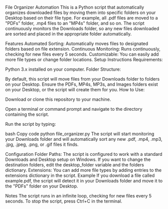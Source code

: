 File Organizer Automation
This is a Python script that automatically organizes downloaded files by moving them into specific folders on your Desktop based on their file type. For example, all .pdf files are moved to a "PDFs" folder, .mp4 files to an "MP4s" folder, and so on. The script continuously monitors the Downloads folder, so any new files downloaded are sorted and placed in the appropriate folder automatically.

Features
Automated Sorting: Automatically moves files to designated folders based on file extension.
Continuous Monitoring: Runs continuously, checking for new files every 5 seconds.
Customizable: You can easily add more file types or change folder locations.
Setup Instructions
Requirements:

Python 3.x installed on your computer.
Folder Structure:

By default, this script will move files from your Downloads folder to folders on your Desktop.
Ensure the PDFs, MP4s, MP3s, and Images folders exist on your Desktop, or the script will create them for you.
How to Use:

Download or clone this repository to your machine.

Open a terminal or command prompt and navigate to the directory containing the script.

Run the script by typing:

bash
Copy code
python file_organizer.py
The script will start monitoring your Downloads folder and will automatically sort any new .pdf, .mp4, .mp3, .jpg, .jpeg, .png, or .gif files it finds.

Configuration
Folder Paths: The script is configured to work with a standard Downloads and Desktop setup on Windows. If you want to change the destination folders, edit the desktop_folder variable and the folders dictionary.
Extensions: You can add more file types by adding entries to the extensions dictionary in the script.
Example
If you download a file called example.pdf, the script will detect it in your Downloads folder and move it to the "PDFs" folder on your Desktop.

Notes
The script runs in an infinite loop, checking for new files every 5 seconds.
To stop the script, press Ctrl+C in the terminal.
